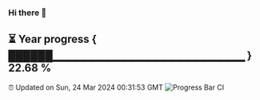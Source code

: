 ### Hi there 👋
⏳ Year progress { ██████▁▁▁▁▁▁▁▁▁▁▁▁▁▁▁▁▁▁▁▁▁▁▁▁ } 22.68 %
---
⏰ Updated on Sun, 24 Mar 2024 00:31:53 GMT
![Progress Bar CI](https://github.com/Moyi321/Moyi321/workflows/Progress%20Bar%20CI/badge.svg)

